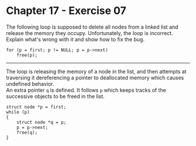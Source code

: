 # Chapter 17 - Exercise 07

The following loop is supposed to delete all nodes from a linked list and release the memory they occupy. Unfortunately, the loop is incorrect. Explain what's wrong with it and show how to fix the bug.  

```
for (p = first; p != NULL; p = p->next)
    free(p);
```

---

The loop is releasing the memory of a node in the list, and then attempts at traversing it dereferencing a pointer to deallocated memory which causes undefined behavior.  
An extra pointer `q` is defined. It follows `p` which keeps tracks of the successive objects to be freed in the list.  

```
struct node *p = first;
while (p)
{
    struct node *q = p;
    p = p->next;
    free(q);
}
```

